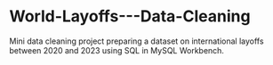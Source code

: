 # World-Layoffs---Data-Cleaning
Mini data cleaning project preparing a dataset on international layoffs between 2020 and 2023 using SQL in MySQL Workbench.
